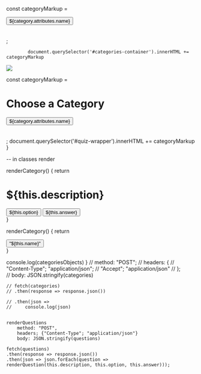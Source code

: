 const categoryMarkup =  
            <div class="categories"> 
                <button> ${category.attributes.name} </button>
            </div>
            <br> </br>;

            document.querySelector('#categories-container').innerHTML += categoryMarkup 

<img src ="https://www.salidalibrary.org/wp-content/uploads/2018/12/trivia.png">


const categoryMarkup =  
            <div data-id="${category.id}">
                <h1> Choose a Category </h1> 
                <button> ${category.attributes.name} </button>
            </div>
            <br> </br>;
             document.querySelector('#quiz-wrapper').innerHTML += categoryMarkup 
}


-- in classes render 

 renderCategory() {
        return  
          <div data-id = "${this.id}">
              <h1> ${this.description} </h1>
              <button> ${this.option} </button>
              <button> ${this.answer} </button>
          </div> 
    }  


renderCategory() {
      return  
        <div data-id = "${this.id}">
            <button data-id = "${this.id}"> "${this.name}" </button>
        </div> 
  }  
           
  

  console.log(categoriesObjects)
}
        // method: "POST"; 
        // headers: {
        //     "Content-Type"; "application/json";
        //     "Accept"; "application/json" 
        // };  
        // body: JSON.stringify(categories) 
    
    // fetch(categories) 
    // .then(response => response.json())
     
    // .then(json => 
    //     console.log(json) 

    
    renderQuestions
        method: "POST", 
        headers; {"Content-Type"; "application/json"} 
        body: JSON.stringify(questions) 
    
    fetch(questions) 
    .then(response => response.json()) 
    .then(json => json.forEach(question => renderQuestion(this.description, this.option, this.answer)));
    